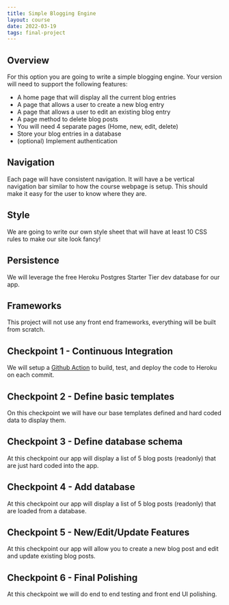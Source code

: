 ```yaml
---
title: Simple Blogging Engine
layout: course
date: 2022-03-19
tags: final-project
---
```


## Overview

For this option you are going to write a simple blogging engine. Your version will need to support
the following features:

- A home page that will display all the current blog entries
- A page that allows a user to create a new blog entry
- A page that allows a user to edit an existing blog entry
- A page method to delete blog posts
- You will need 4 separate pages (Home, new, edit, delete)
- Store your blog entries in a database
- (optional) Implement authentication

## Navigation

Each page will have consistent navigation. It will have a be vertical navigation bar similar to how
the course webpage is setup. This should make it easy for the user to know where they are. 

## Style

We are going to write our own style sheet that will have at least 10 CSS rules to make our site
look fancy!  

## Persistence

We will leverage the free Heroku Postgres Starter Tier dev database for our app.

## Frameworks

This project will not use any front end frameworks, everything will be built from scratch.

## Checkpoint 1 - Continuous Integration

We will setup a [Github Action](https://github.com/features/actions) to build, test, and deploy
the code to Heroku on each commit. 

## Checkpoint 2 - Define basic templates

On this checkpoint we will have our base templates defined and hard coded data to display them.

## Checkpoint 3 - Define database schema 

At this checkpoint our app will display a list of 5 blog posts (readonly) that are just hard coded
into the app.

## Checkpoint 4 - Add database

At this checkpoint our app will display a list of 5 blog posts (readonly) that are loaded from a
database.


## Checkpoint 5 - New/Edit/Update Features

At this checkpoint our app will allow you to create a new blog post and edit and update existing
blog posts.

## Checkpoint 6 - Final Polishing

At this checkpoint we will do end to end testing and front end UI polishing.

